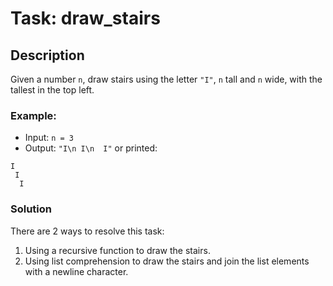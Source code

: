 # Task: draw_stairs

## Description
Given a number `n`, draw stairs using the letter `"I"`, `n` tall and `n` wide, with the tallest in the top left.


### Example:
- Input: `n = 3`
- Output:  `"I\n I\n  I"`
or printed:
```commandline
I
 I
  I
```

### Solution
There are 2 ways to resolve this task:
 1. Using a recursive function to draw the stairs.
 2. Using list comprehension to draw the stairs and join the list elements with a newline character.
    
